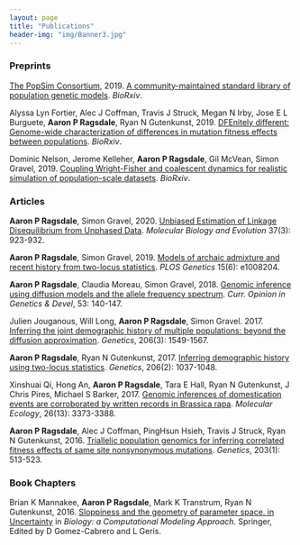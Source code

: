 ```yaml
---
layout: page
title: "Publications"
header-img: "img/Banner3.jpg"
---
```


### Preprints

[The PopSim Consortium](https://github.com/popsim-consortium), 2019.
[A community-maintained standard library of population genetic models](https://doi.org/10.1101/2019.12.20.885129).
*BioRxiv*.

Alyssa Lyn Fortier, Alec J Coffman, Travis J Struck, Megan N Irby, Jose E L Burguete, **Aaron P Ragsdale**, Ryan N Gutenkunst, 2019.
[DFEnitely different: Genome-wide characterization of differences in mutation fitness effects between populations](https://doi.org/10.1101/703918).
*BioRxiv*.

Dominic Nelson, Jerome Kelleher, **Aaron P Ragsdale**,  Gil McVean, Simon Gravel, 2019.
[Coupling Wright-Fisher and coalescent dynamics for realistic simulation of population-scale datasets](https://doi.org/10.1101/674440).
*BioRxiv*.

### Articles  

**Aaron P Ragsdale**, Simon Gravel, 2020.
[Unbiased Estimation of Linkage Disequilibrium from Unphased Data](https://doi.org/10.1093/molbev/msz265).
*Molecular Biology and Evolution* 37(3): 923-932.

**Aaron P Ragsdale**, Simon Gravel, 2019.
[Models of archaic admixture and recent history from two-locus statistics](https://doi.org/10.1371/journal.pgen.1008204).
*PLOS Genetics* 15(6): e1008204.

**Aaron P Ragsdale**, Claudia Moreau, Simon Gravel, 2018.
[Genomic inference using diffusion models and the allele frequency spectrum](https://doi.org/10.1016/j.gde.2018.10.001).
*Curr. Opinion in Genetics & Devel*, 53: 140-147.

Julien Jouganous, Will Long, **Aaron P Ragsdale**, Simon Gravel. 2017.
[Inferring the joint demographic history of multiple populations: beyond the diffusion approximation](https://doi.org/10.1534/genetics.117.200493). 
*Genetics*, 206(3): 1549-1567.

**Aaron P Ragsdale**, Ryan N Gutenkunst, 2017.
[Inferring demographic history using two-locus statistics](https://doi.org/10.1534/genetics.117.201251).
*Genetics*, 206(2): 1037-1048.

Xinshuai Qi, Hong An, **Aaron P Ragsdale**, Tara E Hall, Ryan N Gutenkunst, J Chris Pires, Michael S Barker, 2017.
[Genomic inferences of domestication events are corroborated by written records in Brassica rapa](https://doi.org/10.1111/mec.14131).
*Molecular Ecology*, 26(13): 3373-3388.

**Aaron P Ragsdale**, Alec J Coffman, PingHsun Hsieh, Travis J Struck, Ryan N Gutenkunst, 2016.
[Triallelic population genomics for inferring correlated fitness effects of same site nonsynonymous mutations](https://doi.org/10.1534/genetics.115.184812).
*Genetics*, 203(1): 513-523.

### Book Chapters

Brian K Mannakee, **Aaron P Ragsdale**, Mark K Transtrum, Ryan N Gutenkunst, 2016.
[Sloppiness and the geometry of parameter space. in Uncertainty](https://link.springer.com/chapter/10.1007/978-3-319-21296-8_11)
in *Biology: a Computational Modeling Approach*.
Springer, Edited by D Gomez-Cabrero and L Geris.

[//]: #  (\* these authors contributed equally)

